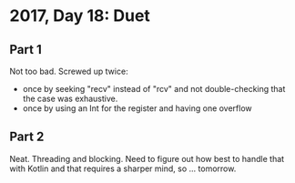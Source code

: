 # 2017, Day 18: Duet

## Part 1

Not too bad. Screwed up twice:

- once by seeking "recv" instead of "rcv" and not double-checking that the case was exhaustive.
- once by using an Int for the register and having one overflow

## Part 2

Neat. Threading and blocking. Need to figure out how best to handle that with Kotlin and that requires a sharper mind, so ... tomorrow.

